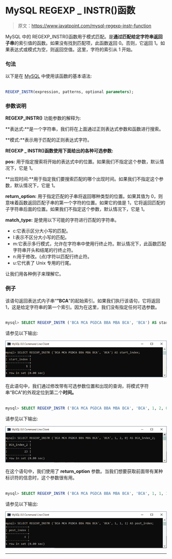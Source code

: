 # MySQL REGEXP _ INSTR()函数

> 原文：<https://www.javatpoint.com/mysql-regexp-instr-function>

MySQL 中的 REGEXP_INSTR()函数用于模式匹配。是**通过匹配给定字符串返回子串**的索引值的函数。如果没有找到匹配项，此函数返回 0。否则，它返回 1。如果表达式或模式为空，则返回空值。这里，字符的索引从 1 开始。

### 句法

以下是在 [MySQL](https://www.javatpoint.com/mysql-tutorial) 中使用该函数的基本语法:

```sql

REGEXP_INSTR(expression, patterns, optional parameters);

```

### 参数说明

**REGEXP_INSTR()** 功能参数的解释为:

**表达式:**是一个字符串，我们将在上面通过正则表达式参数和函数进行搜索。

**模式:**表示用于匹配的正则表达式字符。

**REGEXP _ INSTR()函数使用下面给出的各种可选参数:**

**pos:** 用于指定搜索将开始的表达式中的位置。如果我们不指定这个参数，默认情况下，它是 1。

**出现时间:**用于指定我们要搜索匹配的哪个出现时间。如果我们不指定这个参数，默认情况下，它是 1。

**return_option:** 用于指定匹配的子串将返回哪种类型的位置。如果其值为 0，则意味着函数返回匹配子串的第一个字符的位置。如果它的值是 1，它将返回匹配的子字符串后面的位置。如果我们不指定这个参数，默认情况下，它是 1。

**match_type:** 是使用以下可能的字符进行匹配的字符串。

*   c:它表示区分大小写的匹配。
*   I:表示不区分大小写的匹配。
*   m:它表示多行模式，允许在字符串中使用行终止符。默认情况下，此函数匹配字符串开头和结尾的行终止符。
*   n:用于修改。(点)字符以匹配行终止符。
*   u:它代表了 Unix 专用的行尾。

让我们用各种例子来理解它。

### 例子

该语句返回表达式内子串“**”BCA**”的起始索引。如果我们执行该语句，它将返回 1，这是给定字符串的第一个索引。因为在这里，我们没有指定任何可选参数。

```sql

mysql> SELECT REGEXP_INSTR ('BCA MCA PGDCA BBA MBA BCA', 'BCA') AS start_index;

```

请参见以下输出:

![MySQL regexp_instr Function](img/11882a2f7d1a0b93bb1935e886de42a4.png)

在此语句中，我们通过修改带有可选参数位置和出现的查询，将模式字符串“BCA”的外观定位到第二个****时间。****

```sql

mysql> SELECT REGEXP_INSTR ('BCA MCA PGDCA BBA MBA BCA', 'BCA', 1, 2, 0) AS BCA_index_2;

```

请参见以下输出:

![MySQL regexp_instr Function](img/7c02fcba147d1e4474944d67f9345b0d.png)

在这个语句中，我们使用了 **return_option** 参数。当我们想要获取前面带有某种标识符的信息时，这个参数很有用。

```sql

mysql> SELECT REGEXP_INSTR ('BCA MCA PGDCA BBA MBA BCA', 'BCA', 1, 1, 1) AS post_index;

```

请参见以下输出:

![MySQL regexp_instr Function](img/c3b96174a538767e0683c5210612596a.png)

* * *****